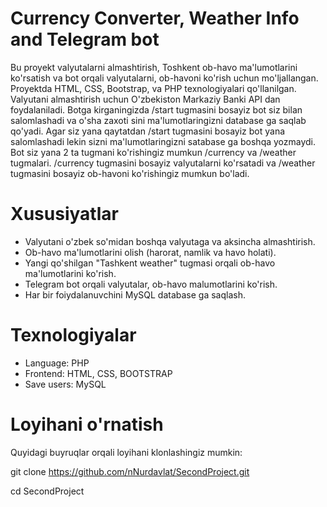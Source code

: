 # Currency Converter, Weather Info and Telegram bot

Bu proyekt valyutalarni almashtirish, Toshkent ob-havo ma'lumotlarini ko'rsatish va bot orqali valyutalarni, ob-havoni ko'rish uchun mo'ljallangan.
Proyektda HTML, CSS, Bootstrap, va PHP texnologiyalari qo'llanilgan. Valyutani almashtirish uchun O'zbekiston Markaziy Banki API dan foydalaniladi.
Botga kirganingizda /start tugmasini bosayiz bot siz bilan salomlashadi va o'sha zaxoti sini ma'lumotlaringizni database ga saqlab qo'yadi. Agar siz yana qaytatdan /start tugmasini bosayiz bot yana salomlashadi lekin sizni ma'lumotlaringizni satabase ga boshqa yozmaydi. Bot siz yana 2 ta tugmani ko'rishingiz mumkun /currency va /weather tugmalari. /currency tugmasini bosayiz valyutalarni ko'rsatadi va /weather tugmasini bosayiz ob-havoni ko'rishingiz mumkun bo'ladi.

# Xususiyatlar

* Valyutani o'zbek so'midan boshqa valyutaga va aksincha almashtirish.
* Ob-havo ma'lumotlarini olish (harorat, namlik va havo holati).
* Yangi qo'shilgan "Tashkent weather" tugmasi orqali ob-havo ma'lumotlarini ko'rish.
* Telegram bot orqali valyutalar, ob-havo malumotlarini ko'rish.
* Har bir foiydalanuvchini MySQL database ga saqlash.

# Texnologiyalar

  * Language: PHP
  * Frontend: HTML, CSS, BOOTSTRAP
  * Save users: MySQL

 # Loyihani o'rnatish
 Quyidagi buyruqlar orqali loyihani klonlashingiz mumkin:
 
 git clone https://github.com/nNurdavlat/SecondProject.git
 
 cd SecondProject
